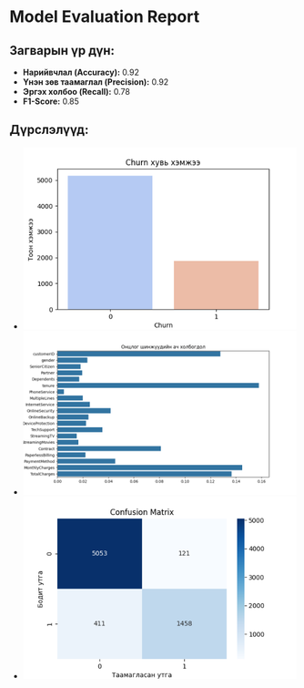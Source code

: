
# Model Evaluation Report

## Загварын үр дүн:

- **Нарийвчлал (Accuracy):** 0.92
- **Үнэн зөв таамаглал (Precision):** 0.92
- **Эргэх холбоо (Recall):** 0.78
- **F1-Score:** 0.85

## Дүрслэлүүд:
- ![Churn Distribution](figures/churn_distribution.png)
- ![Feature Importance](figures/feature_importance.png)
- ![Confusion Matrix](figures/confusion_matrix.png)

